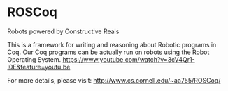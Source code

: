 # ROSCoq
Robots powered by Constructive Reals

This is a framework for writing and reasoning about Robotic programs in Coq. 
Our Coq programs can be actually run on robots using the Robot Operating System.
https://www.youtube.com/watch?v=3cV4Qr1-I0E&feature=youtu.be

For more details, please visit:
http://www.cs.cornell.edu/~aa755/ROSCoq/ 
